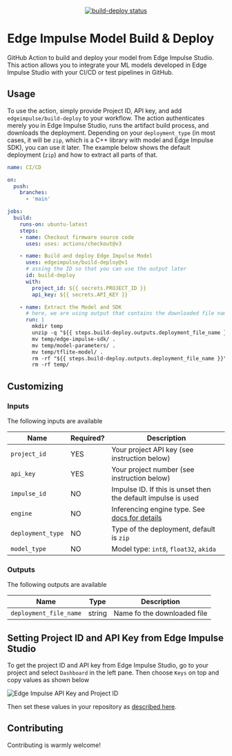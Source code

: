 <p align="center">
  <a href="https://github.com/edgeimpulse/build-deploy/actions"><img alt="build-deploy status" src="https://github.com/edgeimpulse/build-deploy/workflows/build-test/badge.svg"></a>
</p>

# Edge Impulse Model Build & Deploy

GitHub Action to build and deploy your model from Edge Impulse Studio. This action allows you to integrate your ML models developed in Edge Impulse Studio with your CI/CD or test pipelines in GitHub.

## Usage

To use the action, simply provide Project ID, API key, and add `edgeimpulse/build-deploy` to your workflow. The action authenticates merely you in Edge Impulse Studio, runs the artifact build process, and downloads the deployment.
Depending on your `deployment_type` (in most cases, it will be `zip`, which is a C++ library with model and Edge Impulse SDK), you can use it later. The example below shows the default deployment (`zip`) and how to extract all parts of that.

```yaml
name: CI/CD

on:
  push:
    branches:
      - 'main'

jobs:
  build:
    runs-on: ubuntu-latest
    steps:
    - name: Checkout firmware source code
      uses: uses: actions/checkout@v3

    - name: Build and deploy Edge Impulse Model
      uses: edgeimpulse/build-deploy@v1
      # assing the ID so that you can use the output later
      id: build-deploy
      with:
        project_id: ${{ secrets.PROJECT_ID }}
        api_key: ${{ secrets.API_KEY }}

    - name: Extract the Model and SDK
      # here, we are using output that contains the downloaded file name
      run: |
        mkdir temp
        unzip -q "${{ steps.build-deploy.outputs.deployment_file_name }}" -d temp
        mv temp/edge-impulse-sdk/ .
        mv temp/model-parameters/ .
        mv temp/tflite-model/ .
        rm -rf "${{ steps.build-deploy.outputs.deployment_file_name }}"
        rm -rf temp/
```

## Customizing

### Inputs

The following inputs are available

| Name              | Required? | Description                                                   |
|-------------------|-----------|---------------------------------------------------------------|
| `project_id`      | YES       | Your project API key (see instruction below)                  |
| `api_key`         | YES       | Your project number (see instruction below)                   |
| `impulse_id`      | NO        | Impulse ID. If this is unset then the default impulse is used |
| `engine`          | NO        | Inferencing engine type. See [docs for details](https://docs.edgeimpulse.com/apis/studio/jobs/build-on-device-model#body-engine) |
| `deployment_type` | NO        | Type of the deployment, default is `zip`    |
| `model_type`      | NO        | Model type: `int8`, `float32`, `akida`                        |

### Outputs

The following outputs are available

| Name                   | Type   | Description                 |
|------------------------|--------|-----------------------------|
| `deployment_file_name` | string | Name fo the downloaded file |

## Setting Project ID and API Key from Edge Impulse Studio

To get the project ID and API key from Edge Impulse Studio, go to your project and select `Dashboard` in the left pane. Then choose `Keys` on top and copy values as shown below

![Edge Impulse API Key and Project ID](./docs/studio-project.png)

Then set these values in your repository as [described here](https://docs.github.com/en/actions/security-guides/encrypted-secrets#creating-encrypted-secrets-for-a-repository).

## Contributing

Contributing is warmly welcome!
